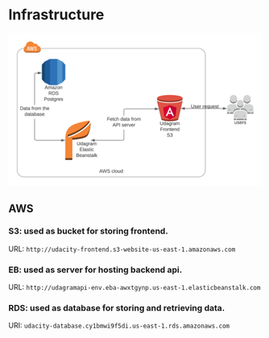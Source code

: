 # Infrastructure

![Architecture](diagram.png)

## AWS

### S3: used as bucket for storing frontend.

URL: `http://udacity-frontend.s3-website-us-east-1.amazonaws.com`

### EB: used as server for hosting backend api.

URL: `http://udagramapi-env.eba-awxtgynp.us-east-1.elasticbeanstalk.com`

### RDS: used as database for storing and retrieving data.

URI: `udacity-database.cy1bmwi9f5di.us-east-1.rds.amazonaws.com`

